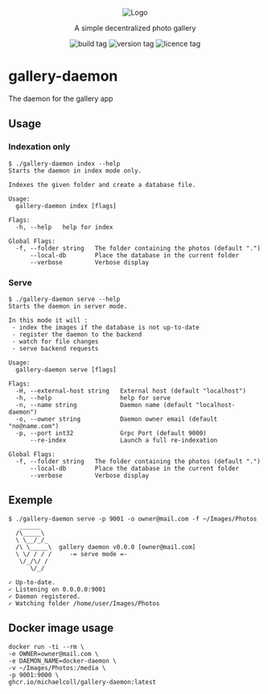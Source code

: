 <p align="center">
    <img src="https://raw.githubusercontent.com/michaelcoll/gallery-web/main/doc/logo.png" alt="Logo" /><br />
</p>
<p align="center">
    A simple decentralized photo gallery
</p>
<p align="center">
    <img src="https://img.shields.io/github/workflow/status/michaelcoll/gallery-daemon/build" alt="build tag" />
    <img src="https://img.shields.io/github/v/release/michaelcoll/gallery-daemon" alt="version tag" />
    <img src="https://img.shields.io/github/license/michaelcoll/gallery-daemon" alt="licence tag" />
</p>

# gallery-daemon
The daemon for the gallery app

## Usage
### Indexation only
```
$ ./gallery-daemon index --help
Starts the daemon in index mode only.

Indexes the given folder and create a database file.

Usage:
  gallery-daemon index [flags]

Flags:
  -h, --help   help for index

Global Flags:
  -f, --folder string   The folder containing the photos (default ".")
      --local-db        Place the database in the current folder
      --verbose         Verbose display
```

### Serve
```
$ ./gallery-daemon serve --help
Starts the daemon in server mode.

In this mode it will :
 - index the images if the database is not up-to-date
 - register the daemon to the backend
 - watch for file changes
 - serve backend requests

Usage:
  gallery-daemon serve [flags]

Flags:
  -H, --external-host string   External host (default "localhost")
  -h, --help                   help for serve
  -n, --name string            Daemon name (default "localhost-daemon")
  -o, --owner string           Daemon owner email (default "no@name.com")
  -p, --port int32             Grpc Port (default 9000)
      --re-index               Launch a full re-indexation

Global Flags:
  -f, --folder string   The folder containing the photos (default ".")
      --local-db        Place the database in the current folder
      --verbose         Verbose display
```

## Exemple
```
$ ./gallery-daemon serve -p 9001 -o owner@mail.com -f ~/Images/Photos
   ______
  /\_____\
  \ \__/_/_
  /\ \_____\  gallery daemon v0.0.0 [owner@mail.com]
  \ \/ / / /     -= serve mode =-
   \/_/\/ /
      \/_/

✓ Up-to-date.
✓ Listening on 0.0.0.0:9001
✓ Daemon registered.
✓ Watching folder /home/user/Images/Photos
```

## Docker image usage
```
docker run -ti --rm \
-e OWNER=owner@mail.com \
-e DAEMON_NAME=docker-daemon \
-v ~/Images/Photos:/media \
-p 9001:9000 \
ghcr.io/michaelcoll/gallery-daemon:latest
```
